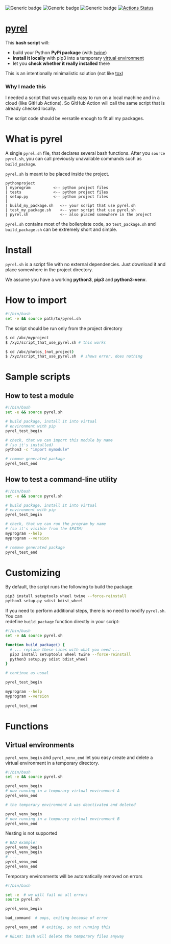 ![Generic badge](https://img.shields.io/badge/status-it_works-ok.svg)
![Generic badge](https://img.shields.io/badge/OS-MacOS%20|%20Ubuntu-blue.svg)
![Generic badge](https://img.shields.io/badge/Python-3.7--3.9-blue.svg)
[![Actions Status](https://github.com/rtmigo/pyrel/workflows/tests/badge.svg?branch=master)](https://github.com/rtmigo/pyrel/actions)

# [pyrel](https://github.com/rtmigo/pyrel)

This **bash script** will: 

* build your Python **PyPi package** (with [twine](https://pypi.org/project/twine/))
* **install it locally** with pip3 into a temporary 
  [virtual environment](https://docs.python.org/3/library/venv.html) 
* let you **check whether it really installed** there

This is an intentionally minimalistic solution (not like [tox](https://tox.readthedocs.io))

### Why I made this

I needed a script that was equally easy to run on a local machine and in a cloud (like GitHub 
Actions). So GitHub Action will call the same script that is already checked locally.

The script code should be versatile enough to fit all my packages.

# What is pyrel

A single `pyrel.sh` file, that declares several bash functions. After you `source pyrel.sh`, you 
can call previously unavailable commands such as `build_package`.

`pyrel.sh` is meant to be placed inside the project.

```
pythonproject
| myprogram          <-- python project files
| tests              <-- python project files
| setup.py           <-- python project files
|
| build_my_package.sh   <-- your script that use pyrel.sh
| test_my_package.sh    <-- your script that use pyrel.sh
| pyrel.sh              <-- also placed somewhere in the project

```
`pyrel.sh` contains most of the boilerplate code, so `test_package.sh` and `build_package.sh` 
can be 
extremely short and simple.

# Install

`pyrel.sh` is a script file with no external dependencies. Just download it and place somewhere 
in the project directory.

We assume you have a working **python3**, **pip3** and **python3-venv**.

# How to import

``` bash
#!/bin/bash
set -e && source path/to/pyrel.sh
```

The script should be run only from the project directory

``` bash
$ cd /abc/myproject
$ /xyz/script_that_use_pyrel.sh # this works

$ cd /abc/photos_(not_project)
$ /xyz/script_that_use_pyrel.sh  # shows error, does nothing
```

# Sample scripts

## How to test a module

``` bash
#!/bin/bash
set -e && source pyrel.sh

# build package, install it into virtual 
# environment with pip
pyrel_test_begin

# check, that we can import this module by name 
# (so it's installed) 
python3 -c "import mymodule"

# remove generated package 
pyrel_test_end
```

## How to test a command-line utility

``` bash
#!/bin/bash
set -e && source pyrel.sh

# build package, install it into virtual 
# environment with pip
pyrel_test_begin

# check, that we can run the program by name 
# (so it's visible from the $PATH) 
myprogram --help       
myprogram --version

# remove generated package 
pyrel_test_end
```

# Customizing

By default, the script runs the following to build the package:
``` bash
pip3 install setuptools wheel twine --force-reinstall
python3 setup.py sdist bdist_wheel
```
If you need to perform additional steps, there is no need to modify `pyrel.sh`. You can  
redefine `build_package` function directly in your script:

``` bash
#!/bin/bash
set -e && source pyrel.sh

function build_package() {
  # ... replace these lines with what you need ...
  pip3 install setuptools wheel twine --force-reinstall
  python3 setup.py sdist bdist_wheel
}

# continue as usual

pyrel_test_begin

myprogram --help       
myprogram --version
 
pyrel_test_end
```



# Functions

## Virtual environments

`pyrel_venv_begin` and `pyrel_venv_end` let you easy create and delete a virtual 
environment in a temporary directory.

``` bash
#!/bin/bash
set -e && source pyrel.sh

pyrel_venv_begin
# now running in a temporary virtual environment A
pyrel_venv_end

# the temporary environment A was deactivated and deleted

pyrel_venv_begin
# now running in a temporary virtual environment B
pyrel_venv_end
```

Nesting is not supported

``` bash
# BAD example:
pyrel_venv_begin
pyrel_venv_begin
# ...
pyrel_venv_end
pyrel_venv_end
```

Temporary environments will be automatically removed on errors  

``` bash
#!/bin/bash

set -e  # we will fail on all errors 
source pyrel.sh 

pyrel_venv_begin

bad_command  # oops, exiting because of error 

pyrel_venv_end  # exiting, so not running this

# RELAX: bash will delete the temporary files anyway  
```